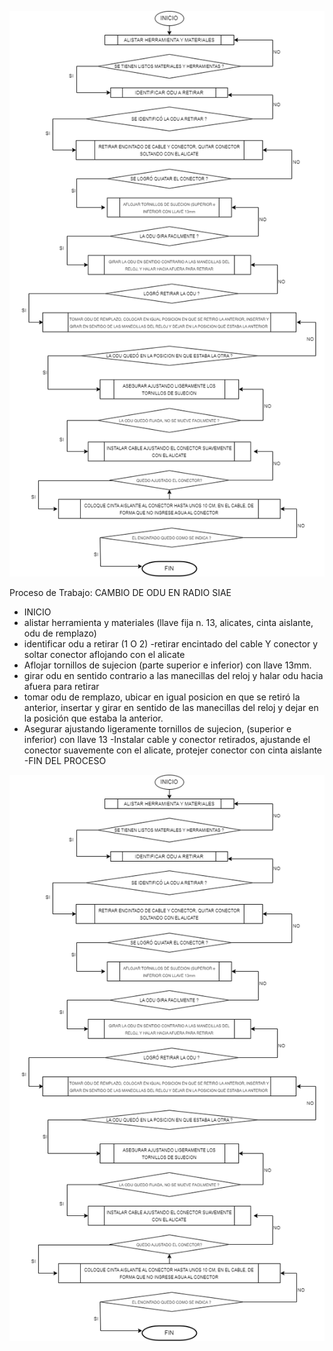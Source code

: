![alt text](image-1.png)

Proceso de Trabajo: CAMBIO DE ODU EN RADIO SIAE
- INICIO
- alistar herramienta y materiales (llave fija n. 13, alicates, cinta aislante, odu de remplazo)
- identificar odu a retirar (1 O 2)
-retirar encintado del cable Y conector y soltar conector aflojando con el alicate
- Aflojar tornillos de sujecion (parte superior e inferior) con llave 13mm.
- girar odu en sentido contrario a las manecillas del reloj y  halar odu hacia afuera para retirar
- tomar odu de remplazo, ubicar en igual posicion en que se retiró la anterior, insertar y girar en sentido de las manecillas del reloj y dejar en la posición que estaba la anterior.
- Asegurar ajustando ligeramente tornillos de sujecion, (superior e inferior) con llave 13
-Instalar cable y conector retirados, ajustande el conector suavemente con el alicate, protejer conector con cinta aislante
-FIN DEL PROCESO

![alt text](image-1.png)